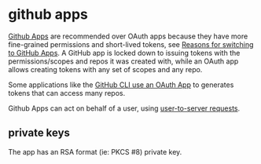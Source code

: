 # github apps

[Github Apps](https://docs.github.com/en/developers/apps/getting-started-with-apps/about-apps) are recommended over OAuth apps because they have more fine-grained permissions and short-lived tokens, see [Reasons for switching to GitHub Apps](https://docs.github.com/en/developers/apps/getting-started-with-apps/migrating-oauth-apps-to-github-apps). A GitHub app is locked down to issuing tokens with the permissions/scopes and repos it was created with, while an OAuth app allows creating tokens with any set of scopes and any repo.

Some applications like the [GitHub CLI use an OAuth App](https://github.com/cli/cli/blob/be9f011/internal/authflow/flow.go) to generates tokens that can access many repos.

Github Apps can act on behalf of a user, using [user-to-server requests](https://docs.github.com/en/developers/apps/building-github-apps/identifying-and-authorizing-users-for-github-apps).

## private keys

The app has an RSA format (ie: PKCS #8) private key.
